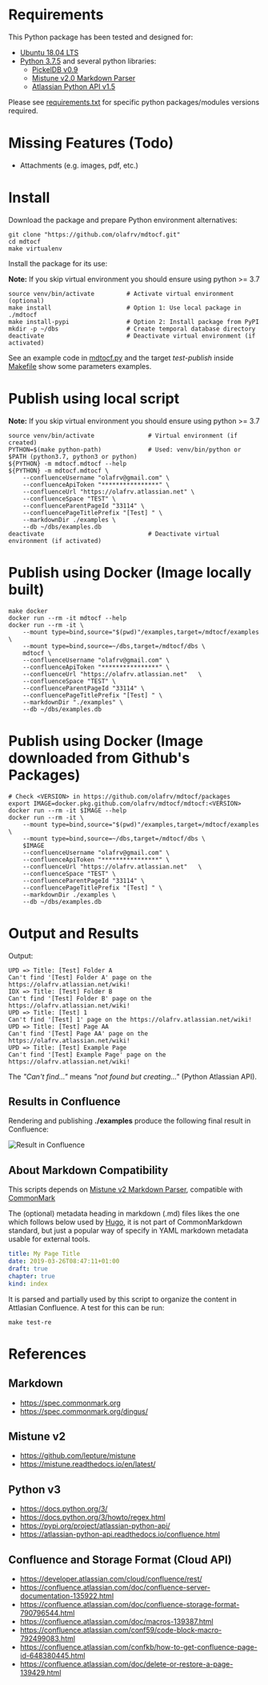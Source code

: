 # Requirements

This Python package has been tested and designed for:

* [Ubuntu 18.04 LTS](https://releases.ubuntu.com/)
* [Python 3.7.5](https://docs.python.org/3/) and several python libraries:
  * [PickelDB v0.9](https://pythonhosted.org/pickleDB/)
  * [Mistune v2.0 Markdown Parser](https://mistune.readthedocs.io/en/latest/)
  * [Atlassian Python API v1.5](https://atlassian-python-api.readthedocs.io/)

Please see [requirements.txt](https://github.com/olafrv/mdtocf/blob/master/requirements.txt)
for specific python packages/modules versions required.

# Missing Features (Todo)

* Attachments (e.g. images, pdf, etc.)

# Install

Download the package and prepare Python environment alternatives:

```shell
git clone "https://github.com/olafrv/mdtocf.git"
cd mdtocf
make virtualenv
```

Install the package for its use:

**Note:** If you skip virtual environment you should ensure using python >= 3.7

```shell
source venv/bin/activate         # Activate virtual environment (optional)
make install                     # Option 1: Use local package in ./mdtocf
make install-pypi                # Option 2: Install package from PyPI
mkdir -p ~/dbs                   # Create temporal database directory
deactivate                       # Deactivate virtual environment (if activated)
```

See an example code in [mdtocf.py](https://github.com/olafrv/mdtocf/blob/master/mdtocf/mdtocf.py)
and the target *test-publish* inside [Makefile](https://github.com/olafrv/mdtocf/blob/master/mdtocf/Makefile)
show some parameters examples.

# Publish using local script

**Note:** If you skip virtual environment you should ensure using python >= 3.7

```shell
source venv/bin/activate               # Virtual environment (if created)
PYTHON=$(make python-path)             # Used: venv/bin/python or $PATH (python3.7, python3 or python)
${PYTHON} -m mdtocf.mdtocf --help
${PYTHON} -m mdtocf.mdtocf \ 
    --confluenceUsername "olafrv@gmail.com" \
    --confluenceApiToken "****************" \
    --confluenceUrl "https://olafrv.atlassian.net" \
    --confluenceSpace "TEST" \
    --confluenceParentPageId "33114" \
    --confluencePageTitlePrefix "[Test] " \
    --markdownDir ./examples \
    --db ~/dbs/examples.db
deactivate                             # Deactivate virtual environment (if activated)
```

# Publish using Docker (Image locally built)

```shell
make docker
docker run --rm -it mdtocf --help
docker run --rm -it \
    --mount type=bind,source="$(pwd)"/examples,target=/mdtocf/examples \
    --mount type=bind,source=~/dbs,target=/mdtocf/dbs \
    mdtocf \
    --confluenceUsername "olafrv@gmail.com" \
    --confluenceApiToken "****************" \
    --confluenceUrl "https://olafrv.atlassian.net"   \
    --confluenceSpace "TEST" \
    --confluenceParentPageId "33114" \
    --confluencePageTitlePrefix "[Test] " \
    --markdownDir "./examples" \
    --db ~/dbs/examples.db
```

# Publish using Docker (Image downloaded from Github's Packages)

```shell
# Check <VERSION> in https://github.com/olafrv/mdtocf/packages 
export IMAGE=docker.pkg.github.com/olafrv/mdtocf/mdtocf:<VERSION> 
docker run --rm -it $IMAGE --help
docker run --rm -it \
    --mount type=bind,source="$(pwd)"/examples,target=/mdtocf/examples \
    --mount type=bind,source=~/dbs,target=/mdtocf/dbs \
    $IMAGE
    --confluenceUsername "olafrv@gmail.com" \
    --confluenceApiToken "****************" \
    --confluenceUrl "https://olafrv.atlassian.net"   \
    --confluenceSpace "TEST" \
    --confluenceParentPageId "33114" \
    --confluencePageTitlePrefix "[Test] " \
    --markdownDir ./examples \
    --db ~/dbs/examples.db
```

# Output and Results

Output:
```
UPD => Title: [Test] Folder A
Can't find '[Test] Folder A' page on the https://olafrv.atlassian.net/wiki!
IDX => Title: [Test] Folder B
Can't find '[Test] Folder B' page on the https://olafrv.atlassian.net/wiki!
UPD => Title: [Test] 1
Can't find '[Test] 1' page on the https://olafrv.atlassian.net/wiki!
UPD => Title: [Test] Page AA
Can't find '[Test] Page AA' page on the https://olafrv.atlassian.net/wiki!
UPD => Title: [Test] Example Page
Can't find '[Test] Example Page' page on the https://olafrv.atlassian.net/wiki!
```
The *"Can't find..."* means *"not found but creating..."* (Python Atlassian API).

## Results in Confluence

Rendering and publishing **./examples** produce the following final result in Confluence:

![Result in Confluence](https://raw.githubusercontent.com/olafrv/mdtocf/master/examples/example.png)

## About Markdown Compatibility

This scripts depends on [Mistune v2 Markdown Parser](https://mistune.readthedocs.io/en/latest/),
compatible with [CommonMark](https://spec.commonmark.org)

The (optional) metadata heading in markdown (.md) files likes the one which follows below used by [Hugo](https://gohugo.io/getting-started/quick-start/), it is not part of CommonMarkdown standard, but just a popular way of specify in YAML markdown metadata usable for external tools.
```yaml
title: My Page Title
date: 2019-03-26T08:47:11+01:00
draft: true
chapter: true
kind: index
```
It is parsed and partially used by this script to organize the content in
Attlasian Confluence. A test for this can be run:

```shell
make test-re
```

# References

## Markdown

* https://spec.commonmark.org
* https://spec.commonmark.org/dingus/

## Mistune v2

* https://github.com/lepture/mistune
* https://mistune.readthedocs.io/en/latest/

## Python v3

* https://docs.python.org/3/
* https://docs.python.org/3/howto/regex.html
* https://pypi.org/project/atlassian-python-api/
* https://atlassian-python-api.readthedocs.io/confluence.html

## Confluence and Storage Format (Cloud API)

* https://developer.atlassian.com/cloud/confluence/rest/
* https://confluence.atlassian.com/doc/confluence-server-documentation-135922.html
* https://confluence.atlassian.com/doc/confluence-storage-format-790796544.html
* https://confluence.atlassian.com/doc/macros-139387.html
* https://confluence.atlassian.com/conf59/code-block-macro-792499083.html
* https://confluence.atlassian.com/confkb/how-to-get-confluence-page-id-648380445.html
* https://confluence.atlassian.com/doc/delete-or-restore-a-page-139429.html
